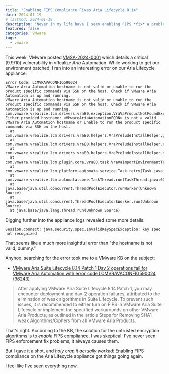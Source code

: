 ```yaml
---
title: "Enabling FIPS Compliance Fixes Aria Lifecycle 8.14"
date: 2024-01-19
# lastmod: 2024-01-19
description: "Never in my life have I seen enabling FIPS *fix* a problem - until now."
featured: false
categories: VMware
tags:
  - vmware
---
```

This week, VMware posted [VMSA-2024-0001](https://www.vmware.com/security/advisories/VMSA-2024-0001.html) which details a critical (9.9/10) vulnerability in <s>vRealize</s> *Aria* Automation. While working to get our environment patched, I ran into an interesting error on our Aria Lifecycle appliance:

```log
Error Code: LCMVRAVACONFIG590024
VMware Aria Automation hostname is not valid or unable to run the product specific commands via SSH on the host. Check if VMware Aria Automation is up and running.
VMware Aria Automation hostname is not valid or unable to run the product specific commands via SSH on the host. Check if VMware Aria Automation is up and running.
com.vmware.vrealize.lcm.drivers.vra80.exception.VraVaProductNotFoundException: Either provided hostname: <VMwareAriaAutomationFQDN> is not a valid VMware Aria Automation hostname or unable to run the product specific commands via SSH on the host.
  at com.vmware.vrealize.lcm.drivers.vra80.helpers.VraPreludeInstallHelper.getVraFullVersion(VraPreludeInstallHelper.java:970)
  at com.vmware.vrealize.lcm.drivers.vra80.helpers.VraPreludeInstallHelper.checkVraApplianceAndVersion(VraPreludeInstallHelper.java:978)
  at com.vmware.vrealize.lcm.drivers.vra80.helpers.VraPreludeInstallHelper.getVraProductDetails(VraPreludeInstallHelper.java:754)
  at com.vmware.vrealize.lcm.plugin.core.vra80.task.VraVaImportEnvironmentTask.execute(VraVaImportEnvironmentTask.java:145)
  at com.vmware.vrealize.lcm.platform.automata.service.Task.retry(Task.java:158)
  at com.vmware.vrealize.lcm.automata.core.TaskThread.run(TaskThread.java:60)
  at java.base/java.util.concurrent.ThreadPoolExecutor.runWorker(Unknown Source)
  at java.base/java.util.concurrent.ThreadPoolExecutor$Worker.run(Unknown Source)
  at java.base/java.lang.Thread.run(Unknown Source)
```

Digging further into the appliance logs revealed some more details:
```log
Session.connect: java.security.spec.InvalidKeySpecException: key spec not recognized
```

That seems like a much more insightful error than "the hostname is not valid, dummy."

Anyhoo, searching for the error took me to a VMware KB on the subject:
- [VMware Aria Suite Lifecycle 8.14 Patch 1 Day 2 operations fail for VMware Aria Automation with error code LCMVRAVACONFIG590024 (96243)](https://kb.vmware.com/s/article/96243)

> After applying VMware Aria Suite Lifecycle 8.14 Patch 1, you may encounter deployment and day-2 operation failures, attributed to the elimination of weak algorithms in Suite Lifecycle. To prevent such issues, it is recommended to either turn on FIPS in VMware Aria Suite Lifecycle or implement the specified workarounds on other VMware Aria Products, as outlined in the article Steps for Removing SHA1 weak Algorithms/Ciphers from all VMware Aria Products.

That's right. According to the KB, the solution for the untrusted encryption algorithms is to *enable* FIPS compliance. I was skeptical: I've never seen FIPS enforcement fix problems, it always causes them.

But I gave it a shot, and *holy crap it actually worked!* Enabling FIPS compliance on the Aria Lifecycle appliance got things going again.

I feel like I've seen everything now.